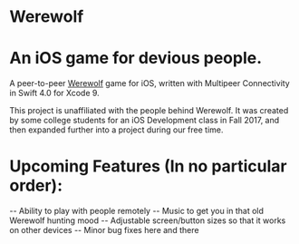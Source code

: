 # Werewolf

# An iOS game for devious people.
A peer-to-peer <a href="https://www.playwerewolf.co/rules/">Werewolf</a> game for iOS, written with Multipeer Connectivity in Swift 4.0 for Xcode 9.

This project is unaffiliated with the people behind Werewolf. It was created by some college students for an iOS Development class in Fall 2017, and then expanded further into a project during our free time.

# Upcoming Features (In no particular order):
-- Ability to play with people remotely
-- Music to get you in that old Werewolf hunting mood
-- Adjustable screen/button sizes so that it works on other devices
-- Minor bug fixes here and there
